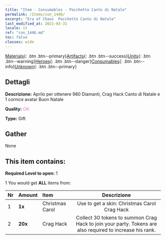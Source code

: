 ```yaml
---
title: "Item - Consumables - Pacchetto Canto di Natale"
permalink: /Items/con_1446/
excerpt: "Era of Chaos  Pacchetto Canto di Natale"
last_modified_at: 2021-03-31
locale: it
ref: "con_1446.md"
toc: false
classes: wide
---
```

 [Materials](/it/Items/){: .btn .btn--primary}[Artifacts](/it/Items/Artifacts/){: .btn .btn--success}[Units](/it/Items/Units/){: .btn .btn--warning}[Heroes](/it/Items/Heroes/){: .btn .btn--danger}[Consumables](/it/Items/Consumables/){: .btn .btn--info}[Unknown](/it/Items/Unknown/){: .btn .btn--primary}

## Dettagli
 **Descrizione:** Aprilo per ottenere 980 Diamanti, Crag Hack Canto di Natale e 1 cornice avatar Buon Natale

 **Quality:** <span style="color: #DA70D6">OK</span>

 **Type:** Gift

## Gather

  None

## This item contains:

 **Required Level to open:** 1

 1 You would get **ALL** items  from:

  | Nr | Amount |     Item    | Descrizione |
  |:---|:-------|:------------|:-----------:|
  | 1 |  **1x** | Christmas Carol | Use to get a skin: Christmas Carol Crag Hack  | 
  | 2 |  **20x** | Crag Hack | Collect 30 tokens to summon Crag Hack to join your party. Tokens are also required to increase his rank.  | 
